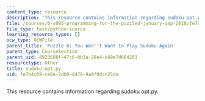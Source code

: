 ```yaml
---
content_type: resource
description: 'This resource contains information regarding sudoku opt.py. '
file: /courses/6-s095-programming-for-the-puzzled-january-iap-2018/fe7b4c09ce0e2db0d4789a8f0dcc25da_sudoku-opt.py
file_type: text/python-source
learning_resource_types: []
ocw_type: OCWFile
parent_title: 'Puzzle 8: You Won''t Want to Play Sudoku Again'
parent_type: CourseSection
parent_uid: 8923688f-47c6-0b3a-28e4-b49e7d664281
resourcetype: Other
title: sudoku-opt.py
uid: fe7b4c09-ce0e-2db0-d478-9a8f0dcc25da
---
```

This resource contains information regarding sudoku opt.py. 

